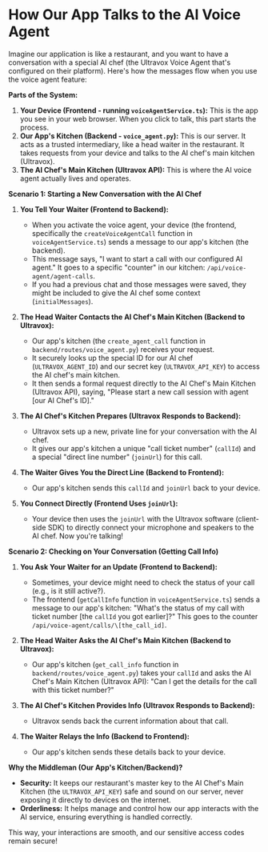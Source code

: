 # How Our App Talks to the AI Voice Agent

Imagine our application is like a restaurant, and you want to have a conversation with a special AI chef (the Ultravox Voice Agent that's configured on their platform). Here's how the messages flow when you use the voice agent feature:

**Parts of the System:**

1.  **Your Device (Frontend - running `voiceAgentService.ts`):** This is the app you see in your web browser. When you click to talk, this part starts the process.
2.  **Our App's Kitchen (Backend - `voice_agent.py`):** This is our server. It acts as a trusted intermediary, like a head waiter in the restaurant. It takes requests from your device and talks to the AI chef's main kitchen (Ultravox).
3.  **The AI Chef's Main Kitchen (Ultravox API):** This is where the AI voice agent actually lives and operates.

**Scenario 1: Starting a New Conversation with the AI Chef**

1.  **You Tell Your Waiter (Frontend to Backend):**
    *   When you activate the voice agent, your device (the frontend, specifically the `createVoiceAgentCall` function in `voiceAgentService.ts`) sends a message to our app's kitchen (the backend).
    *   This message says, "I want to start a call with our configured AI agent." It goes to a specific "counter" in our kitchen: `/api/voice-agent/agent-calls`.
    *   If you had a previous chat and those messages were saved, they might be included to give the AI chef some context (`initialMessages`).

2.  **The Head Waiter Contacts the AI Chef's Main Kitchen (Backend to Ultravox):**
    *   Our app's kitchen (the `create_agent_call` function in `backend/routes/voice_agent.py`) receives your request.
    *   It securely looks up the special ID for our AI chef (`ULTRAVOX_AGENT_ID`) and our secret key (`ULTRAVOX_API_KEY`) to access the AI chef's main kitchen.
    *   It then sends a formal request directly to the AI Chef's Main Kitchen (Ultravox API), saying, "Please start a new call session with agent \[our AI Chef's ID]."

3.  **The AI Chef's Kitchen Prepares (Ultravox Responds to Backend):**
    *   Ultravox sets up a new, private line for your conversation with the AI chef.
    *   It gives our app's kitchen a unique "call ticket number" (`callId`) and a special "direct line number" (`joinUrl`) for this call.

4.  **The Waiter Gives You the Direct Line (Backend to Frontend):**
    *   Our app's kitchen sends this `callId` and `joinUrl` back to your device.

5.  **You Connect Directly (Frontend Uses `joinUrl`):**
    *   Your device then uses the `joinUrl` with the Ultravox software (client-side SDK) to directly connect your microphone and speakers to the AI chef. Now you're talking!

**Scenario 2: Checking on Your Conversation (Getting Call Info)**

1.  **You Ask Your Waiter for an Update (Frontend to Backend):**
    *   Sometimes, your device might need to check the status of your call (e.g., is it still active?).
    *   The frontend (`getCallInfo` function in `voiceAgentService.ts`) sends a message to our app's kitchen: "What's the status of my call with ticket number \[the `callId` you got earlier]?" This goes to the counter `/api/voice-agent/calls/\[the_call_id]`.

2.  **The Head Waiter Asks the AI Chef's Main Kitchen (Backend to Ultravox):**
    *   Our app's kitchen (`get_call_info` function in `backend/routes/voice_agent.py`) takes your `callId` and asks the AI Chef's Main Kitchen (Ultravox API): "Can I get the details for the call with this ticket number?"

3.  **The AI Chef's Kitchen Provides Info (Ultravox Responds to Backend):**
    *   Ultravox sends back the current information about that call.

4.  **The Waiter Relays the Info (Backend to Frontend):**
    *   Our app's kitchen sends these details back to your device.

**Why the Middleman (Our App's Kitchen/Backend)?**

*   **Security:** It keeps our restaurant's master key to the AI Chef's Main Kitchen (the `ULTRAVOX_API_KEY`) safe and sound on our server, never exposing it directly to devices on the internet.
*   **Orderliness:** It helps manage and control how our app interacts with the AI service, ensuring everything is handled correctly.

This way, your interactions are smooth, and our sensitive access codes remain secure! 